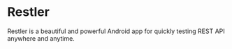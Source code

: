 # Restler

Restler is a beautiful and powerful Android app for quickly testing REST API anywhere and anytime.
